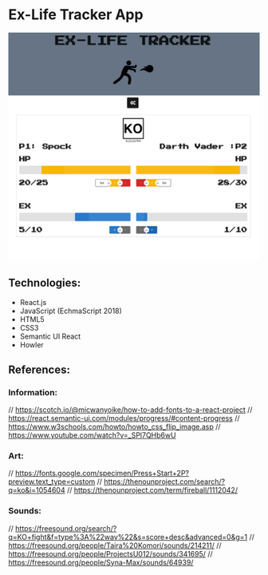 # Ex-Life Tracker App

![alt text](src/Img/02.png)

## Technologies:
- React.js
- JavaScript (EchmaScript 2018)
- HTML5
- CSS3
- Semantic UI React
- Howler

## References:
### Information:
// https://scotch.io/@micwanyoike/how-to-add-fonts-to-a-react-project
// https://react.semantic-ui.com/modules/progress/#content-progress
// https://www.w3schools.com/howto/howto_css_flip_image.asp
// https://www.youtube.com/watch?v=_SPl7QHb6wU
### Art:
// https://fonts.google.com/specimen/Press+Start+2P?preview.text_type=custom
// https://thenounproject.com/search/?q=ko&i=1054604
// https://thenounproject.com/term/fireball/1112042/
### Sounds:
// https://freesound.org/search/?q=KO+fight&f=type%3A%22wav%22&s=score+desc&advanced=0&g=1
// https://freesound.org/people/Taira%20Komori/sounds/214211/
// https://freesound.org/people/ProjectsU012/sounds/341695/
// https://freesound.org/people/Syna-Max/sounds/64939/